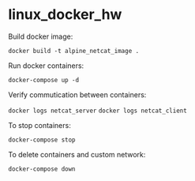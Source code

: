 # linux_docker_hw

Build docker image:

```docker build -t alpine_netcat_image .```

Run docker containers:

```docker-compose up -d```

Verify commutication between containers:

```docker logs netcat_server```
```docker logs netcat_client```

To stop containers:

```docker-compose stop```

To delete containers and custom network:

```docker-compose down```